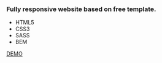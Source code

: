 <h3>Fully responsive website based on free template.</h3>
<ul>
  <li>HTML5</li>
  <li>CSS3</li>
  <li>SASS</li>
  <li>BEM</li>  
</ul>

<a href="https://justynamak.github.io/hello-studio/">DEMO</a>
